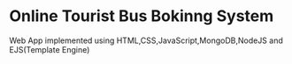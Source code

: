 # Online Tourist Bus Bokinng System
 Web App implemented using HTML,CSS,JavaScript,MongoDB,NodeJS and EJS(Template Engine)
